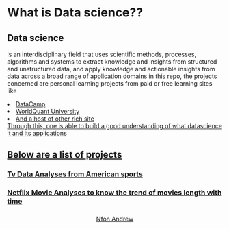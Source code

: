 # What is Data science??
## Data science
 is an interdisciplinary field that uses scientific methods, processes, algorithms and systems to extract knowledge and insights from structured and unstructured data, and apply knowledge and actionable insights from data across a broad range of application domains
in this repo, the projects concerned are personal learning projects from paid or free learning sites like
<li><a href="datacamp.org">DataCamp</li>
<li><a href="worldquant.org">WorldQuant University</li>  
<li>And a host of other rich site</li>
Through this, one is able to build a good understanding of what datascience it and its applications

## Below are a list of projects
### Tv Data Analyses from American sports
### Netflix Movie Analyses to know the trend of movies length with time
###
###
###

<center>Nfon Andrew</center>